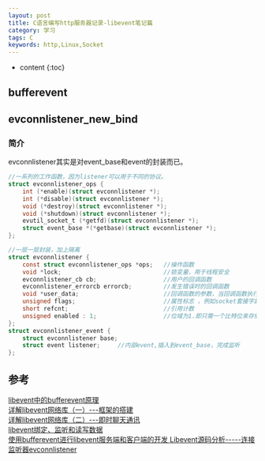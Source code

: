 ```yaml
---
layout: post
title: C语言编写http服务器记录-libevent笔记篇
category: 学习
tags: C
keywords: http,Linux,Socket
---
```


* content
{:toc}

## bufferevent

## evconnlistener_new_bind

### 简介

evconnlistener其实是对event_base和event的封装而已。

```C
//一系列的工作函数，因为listener可以用于不同的协议。
struct evconnlistener_ops {
    int (*enable)(struct evconnlistener *);
    int (*disable)(struct evconnlistener *);
    void (*destroy)(struct evconnlistener *);
    void (*shutdown)(struct evconnlistener *);
    evutil_socket_t (*getfd)(struct evconnlistener *);
    struct event_base *(*getbase)(struct evconnlistener *);
};

//一层一层封装，加上隔离
struct evconnlistener {
    const struct evconnlistener_ops *ops;   //操作函数
    void *lock;                             //锁变量，用于线程安全
    evconnlistener_cb cb;                   //用户的回调函数
    evconnlistener_errorcb errorcb;         //发生错误时的回调函数
    void *user_data;                        //回调函数的参数，当回调函数执行时候，通过形参传入回调函数内部
    unsigned flags;                         //属性标志 ，例如socket套接字属性，可以是阻塞，非阻塞，reuse等。
    short refcnt;                           //引用计数
    unsigned enabled : 1;                   //位域为1.即只需一个比特位来存储这个成员 
};
struct evconnlistener_event {
    struct evconnlistener base;
    struct event listener;     //内部event,插入到event_base，完成监听
};
```




## 参考

[libevent中的bufferevent原理](https://www.cnblogs.com/nengm1988/p/8203784.html)  
[详解libevent网络库（一）---框架的搭建](https://blog.csdn.net/Lemon_tea666/article/details/92637297)  
[详解libevent网络库（二）---即时聊天通讯](https://blog.csdn.net/Lemon_tea666/article/details/92797520)  
[libevent绑定、监听和读写数据](http://www.imooc.com/article/details/id/291139)  
[使用bufferevent进行libevent服务端和客户端的开发
](https://www.cnblogs.com/charlesblc/p/5456128.html)
[Libevent源码分析-----连接监听器evconnlistener](https://blog.csdn.net/luotuo44/article/details/38800363)